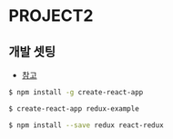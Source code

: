 # PROJECT2

## 개발 셋팅
- [참고](https://github.com/facebookincubator/create-react-app)

```bash
$ npm install -g create-react-app
```

```bash
$ create-react-app redux-example
```

```bash
$ npm install --save redux react-redux
```